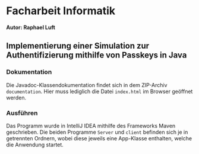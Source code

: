 <h1>Facharbeit Informatik</h1>
<b>Autor: Raphael Luft</b>
<h2>Implementierung einer Simulation zur Authentifizierung mithilfe von Passkeys in Java</h2>
<h3>Dokumentation</h3>
Die Javadoc-Klassendokumentation findet sich in dem ZIP-Archiv <code>documentation</code>. 
Hier muss lediglich die Datei <code>index.html</code> im Browser geöffnet werden.
<h3>Ausführen</h3>
Das Programm wurde in IntelliJ IDEA mithilfe des Frameworks Maven geschrieben.
Die beiden Programme <code>Server</code> und <code>client</code> befinden sich je in getrennten Ordnern, 
wobei diese jeweils eine App-Klasse enthalten, welche die Anwendung startet.

